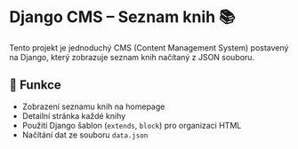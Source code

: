 # Django CMS – Seznam knih 📚

Tento projekt je jednoduchý CMS (Content Management System) postavený na Django, který zobrazuje seznam knih načítaný z JSON souboru.

## 📌 Funkce
- Zobrazení seznamu knih na homepage
- Detailní stránka každé knihy
- Použití Django šablon (`extends`, `block`) pro organizaci HTML
- Načítání dat ze souboru `data.json`